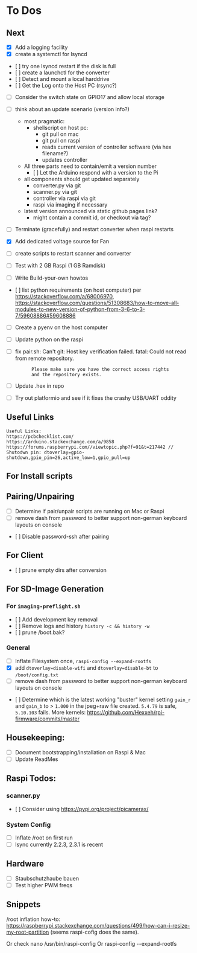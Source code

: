 # To Dos

## Next
- [x] Add a logging facility
- [x] create a systemctl for lsyncd
- [ ] try one lsyncd restart if the disk is full
- [ ] create a launchctl for the converter
- [ ] Detect and mount a local harddrive
- [ ] Get the Log onto the Host PC (rsync?)
- [ ] Consider the switch state on GPIO17 and allow local storage
- [ ] think about an update scenario (version info?)
    - most pragmatic:
        - shellscript on host pc:
            - git pull on mac
            - git pull on raspi
            - reads current version of controller software (via hex filename?)
            - updates controller
    - All three parts need to contain/emit a version number
        - [ ] Let the Arduino respond with a version to the Pi
    - all components should get updated separately
        - converter.py via git
        - scanner.py via git
        - controller via raspi via git
        - raspi via imaging if necessary
    - latest version announced via static github pages link?
        - might contain a commit id, or checkout via tag?

- [ ] Terminate (gracefully) and restart converter when raspi restarts
- [x] Add dedicated voltage source for Fan
- [ ] create scripts to restart scanner and converter
- [ ] Test with 2 GB Raspi (1 GB Ramdisk)
- [ ] Write Build-your-own howtos
- [ ] list python requirements (on host computer) per https://stackoverflow.com/a/68006970, https://stackoverflow.com/questions/51308683/how-to-move-all-modules-to-new-version-of-python-from-3-6-to-3-7/59608886#59608886
- [ ] Create a pyenv on the host computer
- [ ] Update python on the raspi
- [ ] fix pair.sh: Can't git:
            Host key verification failed.
            fatal: Could not read from remote repository.

            Please make sure you have the correct access rights
            and the repository exists.
- [ ] Update .hex in repo
- [ ] Try out platformio and see if it fixes the crashy USB/UART oddity


## Useful Links
    Useful Links:
    https://pcbchecklist.com/
    https://arduino.stackexchange.com/a/9858
    https://forums.raspberrypi.com//viewtopic.php?f=91&t=217442 // Shutodwn pin: dtoverlay=gpio-shutdown,gpio_pin=26,active_low=1,gpio_pull=up

## For Install scripts

## Pairing/Unpairing
- [ ] Determine if pair/unpair scripts are running on Mac or Raspi
- [ ] remove dash from password to better support non-german keyboard layouts on console
- [ ] Disable password-ssh after pairing

## For Client 
- [ ] prune empty dirs after conversion 

## For SD-Image Generation 
### For `imaging-preflight.sh`
- [ ] Add development key removal 
- [ ] Remove logs and history `history -c && history -w`
- [ ] prune /boot.bak?

### General
- [ ] Inflate Filesystem once, `raspi-config --expand-rootfs`
- [x] add `dtoverlay=disable-wifi` and `dtoverlay=disable-bt` to `/boot/config.txt`
- [ ] remove dash from password to better support non-german keyboard layouts on console
- [ ] Determine which is the latest working "buster" kernel setting `gain_r` and `gain_b` to > `1.000` in the jpeg+raw file created. `5.4.79` is safe, `5.10.103` fails. More kernels: https://github.com/Hexxeh/rpi-firmware/commits/master

## Housekeeping:
- [ ] Document bootstrapping/installation on Raspi & Mac
- [ ] Update ReadMes

## Raspi Todos:
### scanner.py
- [ ] Consider using https://pypi.org/project/picamerax/

### System Config
- [ ] Inflate /root on first run
- [ ] lsync currently 2.2.3, 2.3.1 is recent

## Hardware
- [ ] Staubschutzhaube bauen
- [ ] Test higher PWM freqs

## Snippets
/root inflation how-to: https://raspberrypi.stackexchange.com/questions/499/how-can-i-resize-my-root-partition (seems raspi-cofig does the same). 

Or check nano /usr/bin/raspi-config
Or raspi-config --expand-rootfs